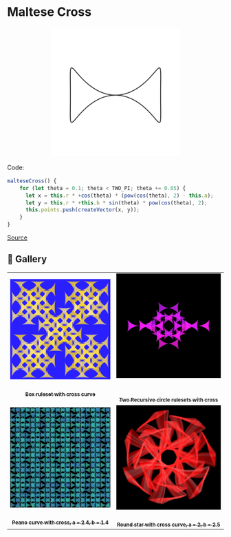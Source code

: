 # Maltese Cross

<p align="center"><img src="../assets/shape_images/cross.jpg" alt="maltese cross" width="300px"></p>

Code:

```JavaScript
malteseCross() {
    for (let theta = 0.1; theta < TWO_PI; theta += 0.05) {
      let x = this.r * +cos(theta) * (pow(cos(theta), 2) - this.a);
      let y = this.r * +this.b * sin(theta) * pow(cos(theta), 2);
      this.points.push(createVector(x, y));
    }
}
```

[Source](https://mathcurve.com/courbes2d.gb/croixdemalte/croixdemalte.shtml)

## 🌄 Gallery

<!-- IMAGE-LIST:START - Do not remove or modify this section -->
<!-- prettier-ignore-start -->
<!-- markdownlint-disable -->
<table>
  <tbody>
   <tr>
     <td align="center"><a href=""> <img class="img" src="../assets/box-cross.jpg" alt="Box ruleset with cross curve" style="vertical-align:top;" width="500" /><br /><sub><b><br/>Box ruleset with cross curve</b></sub></a></td>
     <td align="center"><a href=""> <img class="img" src="../assets/recursive-circles-cross.jpg" alt="Recursive circles with cross" style=" display: block;
    margin-left: auto;
    margin-right: auto;" width="500" /><br /><sub><b><br/>Two Recursive circle rulesets with cross</b></sub></a></td>
    </tr>
    <tr>
     <td align="center"><a href=""> <img class="img" src="../assets/peano-curve-cross.jpg" alt="Peano curve with cross" style="vertical-align:top;" width="500" /><br /><sub><b><br/>Peano curve with cross, a = 2.4, b = 1.4</b></sub></a></td>
    <td align="center"><a href=""> <img class="img" src="../assets/rounded-star-cross.jpg" alt="Round star with cross curve" style="vertical-align:top;" width="500" /><br /><sub><b><br/>Round star with cross curve, a = 2, b = 2.5</b></sub></a></td>
 </tbody>
</table>

<!-- markdownlint-restore -->
<!-- prettier-ignore-end -->

<!-- IMAGE-LIST:END -->
